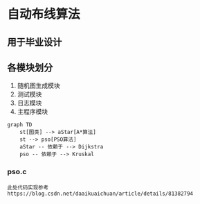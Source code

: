 # 自动布线算法

## 用于毕业设计

## 各模块划分
1. 随机图生成模块
2. 测试模块
3. 日志模块
3. 主程序模块

```mermaid
graph TD
    st[图类] --> aStar[A*算法]
    st --> pso[PSO算法]
    aStar -- 依赖于 --> Dijkstra
    pso -- 依赖于 --> Kruskal 
````


### pso.c
    此处代码实现参考
    https://blog.csdn.net/daaikuaichuan/article/details/81382794

